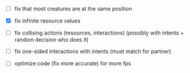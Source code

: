 


- [ ] fix that most creatures are at the same position
- [X] fix infinite resource values
- [ ] fix collising actions (resources, interactions) (possibly with intents + random decision who does it)
- [ ] fix one-sided interactions with intents (must match for partner)
- [ ] optimize code (fix more accurate) for more fps


